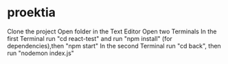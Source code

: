# proektia
 
 
 Clone the project
 Open folder in the Text Editor
 Open two Terminals
 In the first Terminal run "cd react-test" and run "npm install" (for dependencies),then "npm start"
 In the second Terminal run "cd back", then run "nodemon index.js"
 

 
